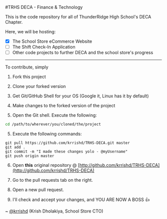 #TRHS DECA - Finance & Technology

This is the code repository for all of ThunderRidge High School's DECA Chapter.

Here, we will be hosting:

- [x] The School Store eCommerce Website
- [ ] The Shift Check-In Application
- [ ] Other code projects to further DECA and the school store's progress

---

To contribute, simply

1. Fork this project

2. Clone your forked version

2. Get Git/GitHub Shell for your OS (Google it, Linux has it by default)

3. Make changes to the forked version of the project

4. Open the Git shell. Execute the following:

```bash
cd /path/to/wherever/you/cloned/the/project
```

5. Execute the following commands:

```git
git pull https://github.com/krrishd/TRHS-DECA.git master
git add .
git commit -m "I made these changes yolo - @myUsername"
git push origin master
```

6. Open **this** original repository @ [http://github.com/krrishd/TRHS-DECA](http://github.com/krrishd/TRHS-DECA)

7. Go to the pull requests tab on the right.

8. Open a new pull request.

9. I'll check and accept your changes, and YOU ARE NOW A BOSS :+1: 

~ [@krrishd](http://github.com/krrishd?hashtag=swag) (Krish Dholakiya, School Store CTO)
